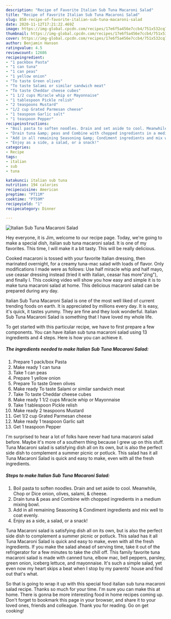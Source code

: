 ```yaml
---
description: "Recipe of Favorite Italian Sub Tuna Macaroni Salad"
title: "Recipe of Favorite Italian Sub Tuna Macaroni Salad"
slug: 858-recipe-of-favorite-italian-sub-tuna-macaroni-salad
date: 2020-11-12T17:21:22.469Z
image: https://img-global.cpcdn.com/recipes/17e6f5a456e7ccb4/751x532cq70/italian-sub-tuna-macaroni-salad-recipe-main-photo.jpg
thumbnail: https://img-global.cpcdn.com/recipes/17e6f5a456e7ccb4/751x532cq70/italian-sub-tuna-macaroni-salad-recipe-main-photo.jpg
cover: https://img-global.cpcdn.com/recipes/17e6f5a456e7ccb4/751x532cq70/italian-sub-tuna-macaroni-salad-recipe-main-photo.jpg
author: Benjamin Hanson
ratingvalue: 4.5
reviewcount: 12686
recipeingredient:
- "1 packbox Pasta"
- "1 can tuna"
- "1 can peas"
- "1 yellow onion"
- "To taste Green olives"
- "To taste Salami or similar sandwich meat"
- "To taste Cheddar cheese cubes"
- "1 1/2 cups Miracle whip or Mayonnaise"
- "1 tablespoon Pickle relish"
- "2 teaspoons Mustard"
- "1/2 cup Grated Parmesan cheese"
- "1 teaspoon Garlic salt"
- "1 teaspoon Pepper"
recipeinstructions:
- "Boil pasta to soften noodles. Drain and set aside to cool. Meanwhile, Chop or Dice onion, olives, salami, &amp; cheese."
- "Drain tuna &amp; peas and Combine with chopped ingredients in a medium mixing bowl."
- "Add in all remaining Seasoning &amp; Condiment ingredients and mix well to coat evenly."
- "Enjoy as a side, a salad, or a snack!"
categories:
- Recipe
tags:
- italian
- sub
- tuna

katakunci: italian sub tuna 
nutrition: 194 calories
recipecuisine: American
preptime: "PT11M"
cooktime: "PT59M"
recipeyield: "1"
recipecategory: Dinner

---
```



![Italian Sub Tuna Macaroni Salad](https://img-global.cpcdn.com/recipes/17e6f5a456e7ccb4/751x532cq70/italian-sub-tuna-macaroni-salad-recipe-main-photo.jpg)

Hey everyone, it is Jim, welcome to our recipe page. Today, we're going to make a special dish, italian sub tuna macaroni salad. It is one of my favorites. This time, I will make it a bit tasty. This will be really delicious.

Cooked macaroni is tossed with your favorite Italian dressing, then marinated overnight, for a creamy tuna-mac salad with loads of flavor. Only modifications I made were as follows: Use half miracle whip and half mayo, use ceasar dressing instead (tried it with italian, ceasar has more&#34;zing&#34;), and finally I. This cooking video will show you how easy and simple it is to make tuna macaroni salad at home. This delicious macaroni salad can be prepared during any day.

Italian Sub Tuna Macaroni Salad is one of the most well liked of current trending foods on earth. It is appreciated by millions every day. It is easy, it's quick, it tastes yummy. They are fine and they look wonderful. Italian Sub Tuna Macaroni Salad is something that I have loved my whole life.


To get started with this particular recipe, we have to first prepare a few components. You can have italian sub tuna macaroni salad using 13 ingredients and 4 steps. Here is how you can achieve it.

<!--inarticleads1-->

##### The ingredients needed to make Italian Sub Tuna Macaroni Salad:

1. Prepare 1 pack/box Pasta
1. Make ready 1 can tuna
1. Take 1 can peas
1. Prepare 1 yellow onion
1. Prepare To taste Green olives
1. Make ready To taste Salami or similar sandwich meat
1. Take To taste Cheddar cheese cubes
1. Make ready 1 1/2 cups Miracle whip or Mayonnaise
1. Take 1 tablespoon Pickle relish
1. Make ready 2 teaspoons Mustard
1. Get 1/2 cup Grated Parmesan cheese
1. Make ready 1 teaspoon Garlic salt
1. Get 1 teaspoon Pepper


I&#39;m surprised to hear a lot of folks have never had tuna macaroni salad before. Maybe it&#39;s more of a southern thing because I grew up on this stuff. Tuna Macaroni salad is satisfying dish all on its own, but is also the perfect side dish to complement a summer picnic or potluck. This salad has it all Tuna Macaroni Salad is quick and easy to make, even with all the fresh ingredients. 

<!--inarticleads2-->

##### Steps to make Italian Sub Tuna Macaroni Salad:

1. Boil pasta to soften noodles. Drain and set aside to cool. Meanwhile, Chop or Dice onion, olives, salami, &amp; cheese.
1. Drain tuna &amp; peas and Combine with chopped ingredients in a medium mixing bowl.
1. Add in all remaining Seasoning &amp; Condiment ingredients and mix well to coat evenly.
1. Enjoy as a side, a salad, or a snack!


Tuna Macaroni salad is satisfying dish all on its own, but is also the perfect side dish to complement a summer picnic or potluck. This salad has it all Tuna Macaroni Salad is quick and easy to make, even with all the fresh ingredients. If you make the salad ahead of serving time, take it out of the refrigerator for a few minutes to take the chill off. This family favorite tuna macaroni salad is made with canned tuna, elbow mac, bell peppers, parsley, green onion, iceberg lettuce, and mayonnaise. It&#39;s such a simple salad, yet even now my heart skips a beat when I stop by my parents&#39; house and find out that&#39;s what. 

So that is going to wrap it up with this special food italian sub tuna macaroni salad recipe. Thanks so much for your time. I'm sure you can make this at home. There is gonna be more interesting food in home recipes coming up. Don't forget to bookmark this page in your browser, and share it to your loved ones, friends and colleague. Thank you for reading. Go on get cooking!
